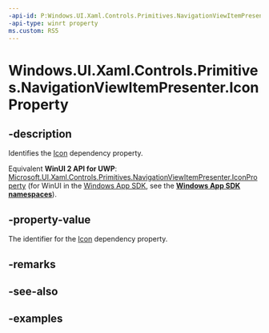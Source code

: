 ```yaml
---
-api-id: P:Windows.UI.Xaml.Controls.Primitives.NavigationViewItemPresenter.IconProperty
-api-type: winrt property
ms.custom: RS5
---
```


<!-- Property syntax.
public DependencyProperty IconProperty { get; }
-->

# Windows.UI.Xaml.Controls.Primitives.NavigationViewItemPresenter.IconProperty

## -description

Identifies the [Icon](navigationviewitempresenter_icon.md) dependency property.

Equivalent **WinUI 2 API for UWP**: [Microsoft.UI.Xaml.Controls.Primitives.NavigationViewItemPresenter.IconProperty](/windows/winui/api/microsoft.ui.xaml.controls.primitives.navigationviewitempresenter.iconproperty) (for WinUI in the [Windows App SDK](/windows/apps/windows-app-sdk/), see the **[Windows App SDK namespaces](/windows/windows-app-sdk/api/winrt/)**).

## -property-value

The identifier for the [Icon](navigationviewitempresenter_icon.md) dependency property.

## -remarks

## -see-also

## -examples

